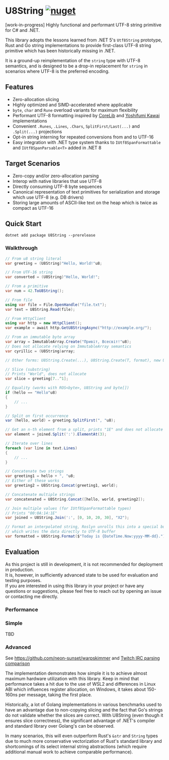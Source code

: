 # U8String [![nuget](https://img.shields.io/nuget/v/U8String.svg)](https://www.nuget.org/packages/U8String/)
[work-in-progress] Highly functional and performant UTF-8 string primitive for C# and .NET.

This library adopts the lessons learned from .NET 5's `Utf8String` prototype, Rust and Go string implementations to provide first-class UTF-8 string primitive which has been historically missing in .NET.

It is a ground-up reimplementation of the `string` type with UTF-8 semantics, and is designed to be a drop-in replacement for `string` in scenarios where UTF-8 is the preferred encoding.

## Features
- Zero-allocation slicing
- Highly optimized and SIMD-accelerated where applicable
- `byte`, `char` and `Rune` overload variants for maximum flexibility
- Performant UTF-8 formatting inspired by [CoreLib](https://github.com/dotnet/runtime/blob/release/8.0/src/libraries/System.Private.CoreLib/src/System/Text/Unicode/Utf8.cs#L366) and [Yoshifumi Kawai](https://github.com/Cysharp/Utf8StringInterpolation) implementations
- Convenient `.Runes`, `.Lines`, `.Chars`, `SplitFirst/Last(...)` and `.Split(...)` projections
- Opt-in string interning for repeated conversions from and to UTF-16
- Easy integration with .NET type system thanks to `IUtf8SpanFormattable` and `IUtf8SpanParsable<T>` added in .NET 8

## Target Scenarios
- Zero-copy and/or zero-allocation parsing
- Interop with native libraries that use UTF-8
- Directly consuming UTF-8 byte sequences
- Canonical representation of text primitives for serialization and storage which use UTF-8 (e.g. DB drivers)
- Storing large amounts of ASCII-like text on the heap which is twice as compact as UTF-16

## Quick Start
`dotnet add package U8String --prerelease`

### Walkthrough
```csharp
// From u8 string literal
var greeting = (U8String)"Hello, World!"u8;

// From UTF-16 string
var converted = (U8String)"Hello, World!";

// From a primitive
var num = 42.ToU8String();

// From file
using var file = File.OpenHandle("file.txt");
var text = U8String.Read(file);

// From HttpClient
using var http = new HttpClient();
var example = await http.GetU8StringAsync("http://example.org/");

// From an immutable byte array
var array = ImmutableArray.Create("Привіт, Всесвіт!"u8);
// Does not allocate relying on ImmutableArray semantics
var cyrillic = (U8String)array;

// Other forms: U8String.Create(...), U8String.Create(T, format), new U8String(...)

// Slice (substring)
// Prints "World", does not allocate
var slice = greeting[7..^1];

// Equality (works with ROS<byte>, U8String and byte[])
if (hello == "Hello"u8)
{
    // ...
}

// Split on first occurrence
var (hello, world) = greeting.SplitFirst(", "u8);

// Get an n-th element from a split, prints "1E" and does not allocate
var element = joined.Split(':').ElementAt(3);

// Iterate over lines
foreach (var line in text.Lines)
{
    // ...
}

// Concatenate two strings
var greeting1 = hello + ", "u8;
// Either of these works
var greeting2 = U8String.Concat(greeting1, world);

// Concatenate multiple strings
var concatenated = U8String.Concat([hello, world, greeting2]);

// Join multiple values (for IUtf8SpanFormattable types)
// Prints "00:0A:14:1E"
var joined = U8String.Join(':', [0, 10, 20, 30], "X2");

// Format an interpolated string, Roslyn unrolls this into a special builder pattern
// which writes the data directly to UTF-8 buffer
var formatted = U8String.Format($"Today is {DateTime.Now:yyyy-MM-dd}.");
```

## Evaluation

As this project is still in development, it is not recommended for deployment in production.  
It is, however, in sufficiently advanced state to be used for evaluation and testing purposes.  
If you are interested in using this library in your project or have any questions or suggestions,
please feel free to reach out by opening an issue or contacting me directly.

### Performance

### Simple
TBD

### Advanced
See https://github.com/neon-sunset/warpskimmer and [Twitch IRC parsing comparison](https://github.com/jprochazk/twitch-irc-benchmarks/blob/009fa4368ce8f09e8d73234308b22c35f7ef2bea/results/round-0/README.md)

The implementation demonstrates how simple it is to achieve almost maximum hardware utilization with this library. Keep in mind that performance takes a hit due to the use of WSL2 and differences in Linux ABI which influences register allocation, on Windows, it takes about 150-160ns per message, taking the first place.

Historically, a lot of Golang implementations in various benchmarks used to have an advantage due to non-copying slicing and the fact
that Go's strings do not validate whether the slices are correct. With U8String (even though it ensures slice correctness), the significant advantage of .NET's compiler and standard library over Golang's can be observed.

In many scenarios, this will even outperform Rust's `&str` and `String` types due to much more conservative vectorization of Rust's standard library and shortcomings of its select internal string abstractions (which require additional manual work to achieve comparable performance).
